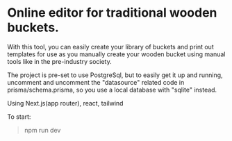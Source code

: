 


# Online editor for traditional wooden buckets.

With this tool, you can easily create your library of buckets and print out templates for use as
you manually create your wooden bucket using manual tools like in the pre-industry society.

The project is pre-set to use PostgreSql, but to easily get it up and running, uncomment and uncomment the "datasource" related code in prisma/schema.prisma, so you use a local database with "sqlite" instead.

Using Next.js(app router), react, tailwind


To start:
> npm run dev

